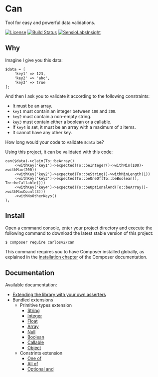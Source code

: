 # Can

Tool for easy and powerful data validations.

[![License](https://poser.pugx.org/carlosv2/can/license)](https://packagist.org/packages/carlosv2/can)
[![Build Status](https://travis-ci.org/carlosV2/Can.svg?branch=master)](https://travis-ci.org/carlosV2/Can)
[![SensioLabsInsight](https://insight.sensiolabs.com/projects/bc563f45-525d-4862-adaf-149bc06578b3/mini.png)](https://insight.sensiolabs.com/projects/bc563f45-525d-4862-adaf-149bc06578b3)

## Why

Imagine I give you this data:

```
$data = [
	'key1' => 123,
	'key2' => 'abc',
	'key3' => true
];
```

And then I ask you to validate it according to the following constraints:

- It must be an array.
- `key1` must contain an integer between `100` and `200`.
- `key2` must contain a non-empty string.
- `key3` must contain either a boolean or a callable.
- If `key4` is set, it must be an array with a maximum of `3` items.
- It cannot have any other key.

How long would your code to validate `$data` be?

Using this project, it can be validated with this code:

```
can($data)->claim(To::beArray()
    ->withKey('key1')->expected(To::beInteger()->withMin(100)->withMax(200))
    ->withKey('key2')->expected(To::beString()->withMinLength(1))
    ->withKey('key3')->expected(To::beOneOf(To::beBoolean(), To::beCallable()))
    ->withKey('key4')->expected(To::beOptionalAnd(To::beArray()->withMaxCount(3)))
    ->withNoOtherKeys()
);
```

## Install

Open a command console, enter your project directory and execute the
following command to download the latest stable version of this project:

```bash
$ composer require carlosv2/can
```

This command requires you to have Composer installed globally, as explained
in the [installation chapter](https://getcomposer.org/doc/00-intro.md)
of the Composer documentation.

## Documentation

Available documentation:

- [Extending the library with your own asserters](https://github.com/carlosV2/Can/blob/master/docs/extending.md)
- Bundled extensions
  - Primitive types extension
    - [String](https://github.com/carlosV2/Can/blob/master/docs/PrimitiveTypesExtension/string.md)
    - [Integer](https://github.com/carlosV2/Can/blob/master/docs/PrimitiveTypesExtension/integer.md)
    - [Float](https://github.com/carlosV2/Can/blob/master/docs/PrimitiveTypesExtension/float.md)
    - [Array](https://github.com/carlosV2/Can/blob/master/docs/PrimitiveTypesExtension/array.md)
    - [Null](https://github.com/carlosV2/Can/blob/master/docs/PrimitiveTypesExtension/null.md)
    - [Boolean](https://github.com/carlosV2/Can/blob/master/docs/PrimitiveTypesExtension/boolean.md)
    - [Callable](https://github.com/carlosV2/Can/blob/master/docs/PrimitiveTypesExtension/callable.md)
    - [Object](https://github.com/carlosV2/Can/blob/master/docs/PrimitiveTypesExtension/object.md)
  - Constrints extension
    - [One of](https://github.com/carlosV2/Can/blob/master/docs/ConstraintsExtension/one_of.md)
    - [All of](https://github.com/carlosV2/Can/blob/master/docs/ConstraintsExtension/all_of.md)
    - [Optional and](https://github.com/carlosV2/Can/blob/master/docs/ConstraintsExtension/optional_and.md)
